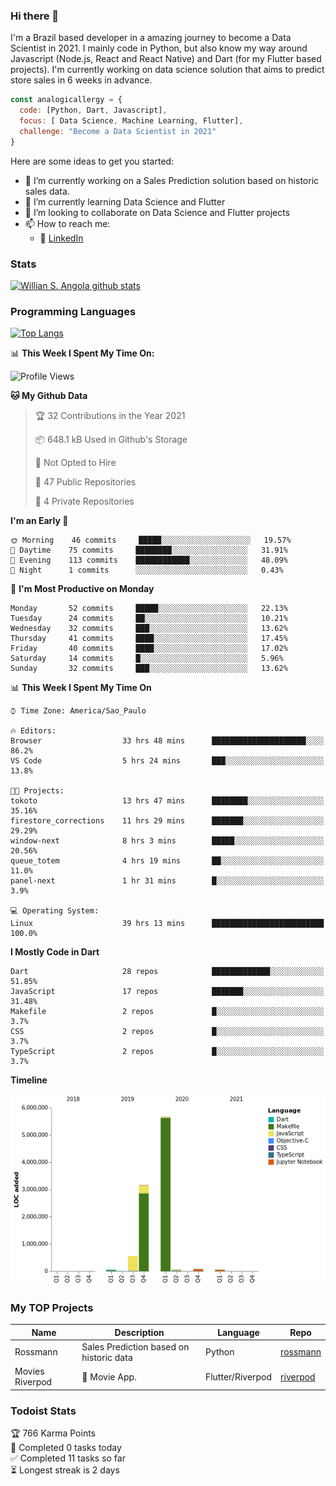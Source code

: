 ### Hi there 👋

I'm a Brazil based developer in a amazing journey to become a Data Scientist in 2021. I mainly code in Python, but also know my way around Javascript (Node.js, React and React Native) and Dart (for my Flutter based projects). I'm currently working on data science solution that aims to predict store sales in 6 weeks in advance.

```javascript
const analogicallergy = {
  code: [Python, Dart, Javascript],
  focus: [ Data Science, Machine Learning, Flutter],
  challenge: "Become a Data Scientist in 2021"
}
```

Here are some ideas to get you started:

- 🔭 I’m currently working on a Sales Prediction solution based on historic sales data.
- 🌱 I’m currently learning Data Science and Flutter
- 👯 I’m looking to collaborate on Data Science and Flutter projects
- 📫 How to reach me:
  - :office: [LinkedIn](https://www.linkedin.com/in/wsabsi/)

### Stats

[![Willian S. Angola github stats](https://github-readme-stats.vercel.app/api?username=analogicallergy&count_private=true&show_icons=true&theme=radical&hide_rank=false)](https://github.com/anuraghazra/github-readme-stats)

### Programming Languages

[![Top Langs](https://github-readme-stats.vercel.app/api/top-langs/?username=analogicallergy)](https://github.com/analogicallergy/github-readme-stats)

📊 **This Week I Spent My Time On:**

<!--START_SECTION:waka-->
![Profile Views](http://img.shields.io/badge/Profile%20Views-0-blue)

**🐱 My Github Data** 

> 🏆 32 Contributions in the Year 2021
 > 
> 📦 648.1 kB Used in Github's Storage 
 > 
> 🚫 Not Opted to Hire
 > 
> 📜 47 Public Repositories 
 > 
> 🔑 4 Private Repositories  
 > 
**I'm an Early 🐤** 

```text
🌞 Morning    46 commits     █████░░░░░░░░░░░░░░░░░░░░   19.57% 
🌆 Daytime    75 commits     ████████░░░░░░░░░░░░░░░░░   31.91% 
🌃 Evening    113 commits    ████████████░░░░░░░░░░░░░   48.09% 
🌙 Night      1 commits      ░░░░░░░░░░░░░░░░░░░░░░░░░   0.43%

```
📅 **I'm Most Productive on Monday** 

```text
Monday       52 commits     █████░░░░░░░░░░░░░░░░░░░░   22.13% 
Tuesday      24 commits     ██░░░░░░░░░░░░░░░░░░░░░░░   10.21% 
Wednesday    32 commits     ███░░░░░░░░░░░░░░░░░░░░░░   13.62% 
Thursday     41 commits     ████░░░░░░░░░░░░░░░░░░░░░   17.45% 
Friday       40 commits     ████░░░░░░░░░░░░░░░░░░░░░   17.02% 
Saturday     14 commits     █░░░░░░░░░░░░░░░░░░░░░░░░   5.96% 
Sunday       32 commits     ███░░░░░░░░░░░░░░░░░░░░░░   13.62%

```


📊 **This Week I Spent My Time On** 

```text
⌚︎ Time Zone: America/Sao_Paulo

🔥 Editors: 
Browser                  33 hrs 48 mins      █████████████████████░░░░   86.2% 
VS Code                  5 hrs 24 mins       ███░░░░░░░░░░░░░░░░░░░░░░   13.8%

🐱‍💻 Projects: 
tokoto                   13 hrs 47 mins      ████████░░░░░░░░░░░░░░░░░   35.16% 
firestore_corrections    11 hrs 29 mins      ███████░░░░░░░░░░░░░░░░░░   29.29% 
window-next              8 hrs 3 mins        █████░░░░░░░░░░░░░░░░░░░░   20.56% 
queue_totem              4 hrs 19 mins       ██░░░░░░░░░░░░░░░░░░░░░░░   11.0% 
panel-next               1 hr 31 mins        █░░░░░░░░░░░░░░░░░░░░░░░░   3.9%

💻 Operating System: 
Linux                    39 hrs 13 mins      █████████████████████████   100.0%

```

**I Mostly Code in Dart** 

```text
Dart                     28 repos            █████████████░░░░░░░░░░░░   51.85% 
JavaScript               17 repos            ███████░░░░░░░░░░░░░░░░░░   31.48% 
Makefile                 2 repos             █░░░░░░░░░░░░░░░░░░░░░░░░   3.7% 
CSS                      2 repos             █░░░░░░░░░░░░░░░░░░░░░░░░   3.7% 
TypeScript               2 repos             █░░░░░░░░░░░░░░░░░░░░░░░░   3.7%

```


**Timeline**

![Chart not found](https://raw.githubusercontent.com/AnalogicAllergy/AnalogicAllergy/main/charts/bar_graph.png) 


<!--END_SECTION:waka-->

### My TOP Projects

| Name            | Description                             | Language         | Repo                                                           |
| --------------- | --------------------------------------- | ---------------- | -------------------------------------------------------------- |
| Rossmann        | Sales Prediction based on historic data | Python           | [rossmann](https://github.com/AnalogicAllergy/data_science)    |
| Movies Riverpod | 🍕 Movie App.                           | Flutter/Riverpod | [riverpod](https://github.com/AnalogicAllergy/movies_riverpod) |

### Todoist Stats

<!-- TODO-IST:START -->
🏆  766 Karma Points           
🌸  Completed 0 tasks today           
✅  Completed 11 tasks so far           
⏳  Longest streak is 2 days
<!-- TODO-IST:END -->
